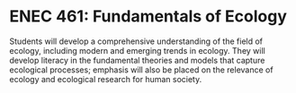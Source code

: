 # ENEC 461: Fundamentals of Ecology

Students will develop a comprehensive understanding of the field of ecology, including modern and emerging trends in ecology. They will develop literacy in the fundamental theories and models that capture ecological processes; emphasis will also be placed on the relevance of ecology and ecological research for human society.